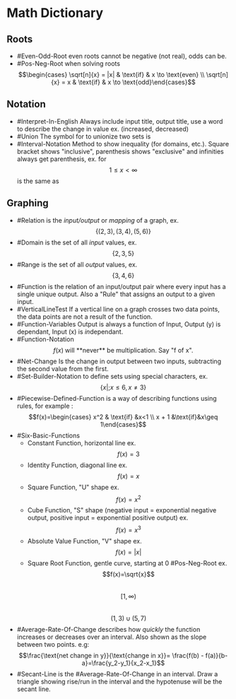 # Math Dictionary
## Roots
* #Even-Odd-Root even roots cannot be negative (not real), odds can be.
* #Pos-Neg-Root when solving roots 
$$\begin{cases} \sqrt[n]{x} = |x| & \text{if} & x \to \text{even} \\ \sqrt[n]{x} = x & \text{if} & x \to \text{odd}\end{cases}$$

## Notation
* #Interpret-In-English Always include input title, output title, use a word to describe the change in value ex. (increased, decreased)
* #Union The symbol for to unionize two sets is 
* #Interval-Notation Method to show inequality (for domains, etc.). Square bracket shows "inclusive", parenthesis shows "exclusive" and infinities always get parenthesis, ex. for $$1\leq x\lt \infty$$ is the same as 

## Graphing
* #Relation is the *input/output* or *mapping* of a graph, ex. 
$$\{(2,3), (3, 4), (5,6)\}$$  
* #Domain is the set of all *input* values, ex. 
$$\{2, 3, 5\}$$  
* #Range is the set of all *output* values, ex. 
$$\{3, 4, 6\}$$  
* #Function is the relation of an input/output pair where every input has a single unique output. Also a "Rule" that assigns an output to a given input.
* #VerticalLineTest If a vertical line on a graph crosses two data points, the data points are not a result of the function.
* #Function-Variables Output is always a function of Input, Output (y) is dependant, Input (x) is *in*dependant.
* #Function-Notation 
$$f(x) \; \text{will **never** be multiplication. Say "f of x".}$$
* #Net-Change Is the change in output between two inputs, subtracting the second value from the first.
* #Set-Builder-Notation to define sets using special characters, ex. 
$$\{x|;x \leq 6,x\neq3\}$$  
* #Piecewise-Defined-Function is a way of describing functions using rules, for example :  
$$f(x)=\begin{cases} x^2 & \text{if} &x<1 \\ x + 1 &\text{if}&x\geq 1\end{cases}$$
* #Six-Basic-Functions
    * Constant Function, horizontal line ex. 
    $$f(x) = 3$$  
    * Identity Function, diagonal line ex. 
    $$f(x)=x$$  
    * Square Function, "U" shape ex. 
    $$f(x)=x^2$$  
    * Cube Function, "S" shape (negative input = exponential negative output, positive input = exponential positive output) ex. $$f(x)=x^3$$  
    * Absolute Value Function, "V" shape ex. 
    $$f(x)=|x|$$  
    * Square Root Function, gentle curve, starting at 0 #Pos-Neg-Root ex. 
    $$f(x)=\sqrt{x}$$  
$$[1, \infty)$$  
$$(1,3)\cup(5,7)$$  
* #Average-Rate-Of-Change describes how *quickly* the function increases or decreases over an interval. Also shown as the slope between two points. e.g: 
$$\frac{\text{net change in y}}{\text{change in x}}= \frac{f(b) - f(a)}{b-a}=\frac{y_2-y_1}{x_2-x_1}$$
* #Secant-Line is the #Average-Rate-Of-Change in an interval. Draw a triangle showing rise/run in the interval and the hypotenuse will be the secant line.
